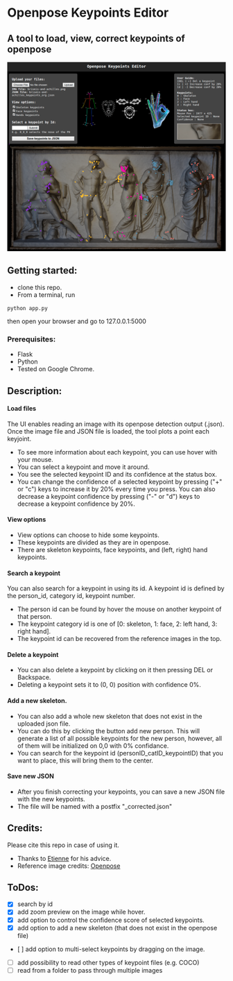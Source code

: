 # Openpose Keypoints Editor

## A tool to load, view, correct keypoints of openpose 

<p align="center">
<img width="1000" src="screenshot_openpose_editor.png">
</p>

## Getting started: 
* clone this repo. 
* From a terminal, run
 ```
 python app.py
 ```
then open your browser and go to 127.0.0.1:5000

### Prerequisites: 
* Flask
* Python
* Tested on Google Chrome.

## Description:

#### Load files
The UI enables reading an image with its openpose detection output (.json). 
Once the image file and JSON file is loaded, the tool plots a point each keyjoint. 
* To see more information about each keypoint, you can use hover with your mouse. 
* You can select a keypoint and move it around. 
* You see the selected keypoint ID and its confidence at the status box. 
* You can change the confidence of a selected keypoint by pressing ("+" or "c") keys to increase it by 20% every time you press. You can also decrease a keypoint confidence by pressing ("-" or "d") keys to decrease a keypoint confidence by 20%.

#### View options
* View options can choose to hide some keypoints.
* These keypoints are divided as they are in openpose. 
* There are skeleton keypoints, face keypoints, and (left, right) hand keypoints.

#### Search a keypoint
You can also search for a keypoint in using its id. A keypoint id is defined by the person_id, category id, keypoint number. 
* The person id can be found by hover the mouse on another keypoint of that person. 
* The keypoint category id is one of [0: skeleton, 1: face, 2: left hand, 3: right hand].
* The keypoint id can be recovered from the reference images in the top. 

#### Delete a keypoint
* You can also delete a keypoint by clicking on it then pressing DEL or Backspace. 
* Deleting a keypoint sets it to (0, 0) position with confidence 0%.


#### Add a new skeleton.
* You can also add a whole new skeleton that does not exist in the uploaded json file.
* You can do this by clicking the button add new person. This will generate a list of all possible keypoints for the new person, however, all of them will be initialized on 0,0 with 0% confidance.
* You can search for the keypoint id (personID_catID_keypointID) that you want to place, this will bring them to the center.

#### Save new JSON
* After you finish correcting your keypoints, you can save a new JSON file with the new keypoints. 
* The file will be named with a postfix "_corrected.json"

## Credits:

Please cite this repo in case of using it. 

* Thanks to [Etienne](https://github.com/etiennebalit) for his advice. 
* Reference image credits: [Openpose](https://github.com/CMU-Perceptual-Computing-Lab/openpose/blob/master/doc/output.md)


## ToDos: 
* [x] search by id 
* [x] add zoom preview on the image while hover.
* [x] add option to control the confidence score of selected keypoints.
* [x] add option to add a new skeleton (that does not exist in the openpose file)
* [ ] add option to multi-select keypoints by dragging on the image.
* [ ] add possibility to read other types of keypoint files (e.g. COCO)
* [ ] read from a folder to pass through multiple images
